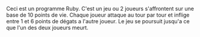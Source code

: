 Ceci est un programme Ruby.
C'est un jeu ou 2 joueurs s'affrontent sur une base de 10 points de vie.
Chaque joueur attaque au tour par tour et inflige entre 1 et 6 points de dégats a l'autre joueur.
Le jeu se poursuit jusqu'a ce que l'un des deux joueurs meurt.
